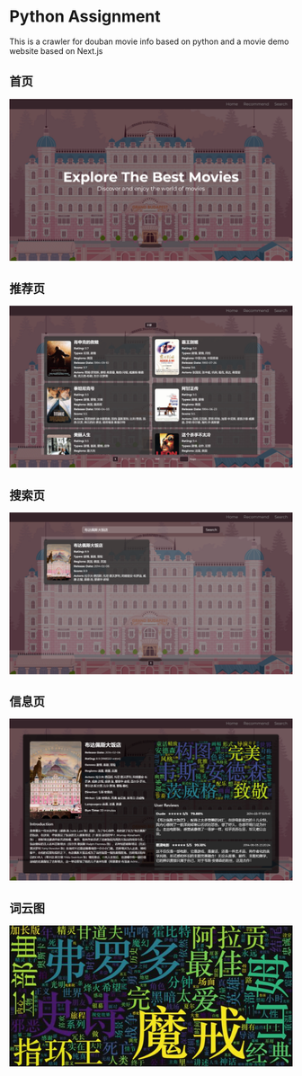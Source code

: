 # Python Assignment

This is a crawler for douban movie info based on python and a movie demo website based on Next.js

## 首页

![alt text](ref/main.png)

## 推荐页

![alt text](ref/recommend.png)

<div style="page-break-after:always;"></div> 

## 搜索页

![alt text](ref/search.png)

## 信息页

![alt text](ref/info.png)

## 词云图

![alt text](ref/1291552.jpg)